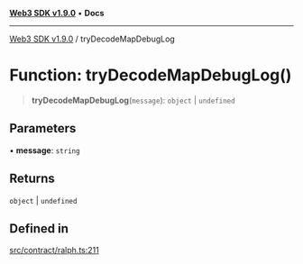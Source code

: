 [**Web3 SDK v1.9.0**](../README.md) • **Docs**

***

[Web3 SDK v1.9.0](../globals.md) / tryDecodeMapDebugLog

# Function: tryDecodeMapDebugLog()

> **tryDecodeMapDebugLog**(`message`): `object` \| `undefined`

## Parameters

• **message**: `string`

## Returns

`object` \| `undefined`

## Defined in

[src/contract/ralph.ts:211](https://github.com/Mystic-Nayy/alephium-web3/blob/ee41f5e0e7d7fb0b155fe62f05b2ac03772895ca/packages/web3/src/contract/ralph.ts#L211)
